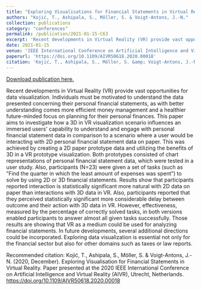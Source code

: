 ```yaml
---
title: "Exploring Visualisations for Financial Statements in Virtual Reality"
authors: "Kojić, T., Ashipala, S., Möller, S. & Voigt-Antons, J.-N."
collection: publications
category: "conferences"
permalink: /publication/2021-01-15-C63
excerpt: 'Recent developments in Virtual Reality (VR) provide vast opportunities for data visualization. Individuals must be motivated to understand the data presented concerning their personal financial statements, as with better understanding comes more efficient money management and a healthier future-minded focus on planning for their personal finances. This paper aims to investigate how a 3D in VR visualization scenario influences an immersed users&apos; capability to understand and engage with personal financial statement data in comparison to a scenario where a user would be interacting with 2D personal financial statement data on paper. This was achieved by creating a 2D paper prototype data and utilizing the benefits of 3D in a VR prototype visualization. Both prototypes consisted of chart representations of personal financial statement data, which were tested in a user study. Also, participants (N=23) were given a set of tasks (such as ”Find the quarter in which the least amount of expenses was spent”) to solve by using 2D or 3D financial statements. Results show that participants reported interaction is statistically significant more natural with 2D data on paper than interactions with 3D data in VR. Also, participants reported that they perceived statistically significant more considerable delay between outcome and their action with 3D data in VR. However, effectiveness, measured by the percentage of correctly solved tasks, in both versions enabled participants to answer almost all given tasks successfully. Those results are showing that VR as a medium could be used for analyzing financial statements. In future developments, several additional directions could be incorporated. Exploring data visualization is essential not only for the financial sector but also for other domains such as taxes or law reports.'
date: 2021-01-15
venue: 'IEEE International Conference on Artificial Intelligence and Virtual Reality (AIVR 2020)'
paperurl: 'https://doi.org/10.1109/AIVR50618.2020.00018'
citation: 'Kojić, T., Ashipala, S., Möller, S. &amp; Voigt-Antons, J.-N. (2020, December). Exploring Visualisation for Financial Statements in Virtual Reality. Paper presented at the 2020 IEEE International Conference on Artificial Intelligence and Virtual Reality (AIVR), Utrecht, Netherlands. https://doi.org/10.1109/AIVR50618.2020.00018  '
---
```


<a href='https://doi.org/10.1109/AIVR50618.2020.00018'>Download publication here.</a>

Recent developments in Virtual Reality (VR) provide vast opportunities for data visualization. Individuals must be motivated to understand the data presented concerning their personal financial statements, as with better understanding comes more efficient money management and a healthier future-minded focus on planning for their personal finances. This paper aims to investigate how a 3D in VR visualization scenario influences an immersed users&apos; capability to understand and engage with personal financial statement data in comparison to a scenario where a user would be interacting with 2D personal financial statement data on paper. This was achieved by creating a 2D paper prototype data and utilizing the benefits of 3D in a VR prototype visualization. Both prototypes consisted of chart representations of personal financial statement data, which were tested in a user study. Also, participants (N=23) were given a set of tasks (such as ”Find the quarter in which the least amount of expenses was spent”) to solve by using 2D or 3D financial statements. Results show that participants reported interaction is statistically significant more natural with 2D data on paper than interactions with 3D data in VR. Also, participants reported that they perceived statistically significant more considerable delay between outcome and their action with 3D data in VR. However, effectiveness, measured by the percentage of correctly solved tasks, in both versions enabled participants to answer almost all given tasks successfully. Those results are showing that VR as a medium could be used for analyzing financial statements. In future developments, several additional directions could be incorporated. Exploring data visualization is essential not only for the financial sector but also for other domains such as taxes or law reports.

Recommended citation: Kojić, T., Ashipala, S., Möller, S. & Voigt-Antons, J.-N. (2020, December). Exploring Visualisation for Financial Statements in Virtual Reality. Paper presented at the 2020 IEEE International Conference on Artificial Intelligence and Virtual Reality (AIVR), Utrecht, Netherlands. https://doi.org/10.1109/AIVR50618.2020.00018  
